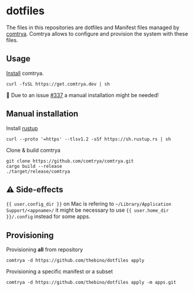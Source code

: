 # dotfiles

The files in this repositories are dotfiles and Manifest files managed by [comtrya](https://github.com/comtrya/comtrya).
Comtrya allows to configure and provision the system with these files.


## Usage
[Install](https://www.comtrya.dev/getting-started/installation) comtrya.
```shell
curl -fsSL https://get.comtrya.dev | sh
```

🚨 Due to an issue [#337](https://github.com/comtrya/comtrya/issues/337) a manual installation might be needed!
## Manual installation
Install [rustup](https://rustup.rs/)
```shell
curl --proto '=https' --tlsv1.2 -sSf https://sh.rustup.rs | sh
```

Clone & build comtrya
```shell
git clone https://github.com/comtrya/comtrya.git
cargo build --release
./target/release/comtrya
```


## ⚠️ Side-effects
`{{ user.config_dir }}` on Mac is refering to `~/Library/Application Support/<appname>/` it might be necessary to use `{{ user.home_dir }}/.config` instead for some apps.


## Provisioning
Provisioning **all** from repository
```shell
comtrya -d https://github.com/thebino/dotfiles apply
```

Provisioning a specific manifest or a subset
```shell
comtrya -d https://github.com/thebino/dotfiles apply -m apps.git
```
